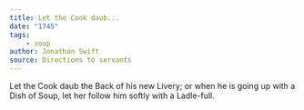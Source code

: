 ```yaml
---
title: Let the Cook daub...
date: "1745"
tags:
    - soup
author: Jonathan Swift
source: Directions to servants
---
```


Let the Cook daub the Back of his new Livery; or when he is going up with a Dish of Soup, let her follow him softly with a Ladle-full.
